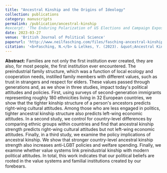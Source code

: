 ```yaml
---
title: "Ancestral Kinship and the Origins of Ideology"
collection: publications
category: manuscripts
permalink: /publication/ancestral-kinship
#excerpt: 'The Enduring Polarization of US Elections and Campaign Exposure.'
date: 2023-03-27
venue: 'British Journal of Political Science'
paperurl: 'http://www.neilfasching.com/files/fasching-ancestral-kinship.pdf'
citation: '<b>Fasching, N.</b> & Lelkes, Y. (2023). &quot;Ancestral Kinship and the Origins of Ideology.&quot; <i>British Journal of Political Science</i>. doi:10.1017/S0007123422000709.'
---
```


**Abstract:** Families are not only the first institution ever created, they are also, for most people, the first institution ever encountered. The preindustrial family structure, which was a function of local ecology and cooperation needs, instilled family members with different values, such as trust in strangers and respect for elders. These values passed through generations and, as we show in three studies, impact today's political attitudes and policies. First, using surveys of second-generation immigrants representing roughly 180 ethnicities living in 32 European countries, we show that the tighter kinship structure of a person's ancestors predicts right-wing cultural attitudes. Among those who are less engaged in politics, tighter ancestral kinship structure also predicts left-wing economic attitudes. In a second study, we control for country-level differences by comparing ethnic groups within countries and find that ancestral kinship strength predicts right-wing cultural attitudes but not left-wing economic attitudes. Finally, in a third study, we examine the policy implications of ancestral kinship. We show that stronger country-level ancestral kinship strength also increases anti-LGBT policies and welfare spending. Finally, we examine whether value systems link preindustrial kinship with modern political attitudes. In total, this work indicates that our political beliefs are rooted in the value systems and familial institutions created by our forebears.